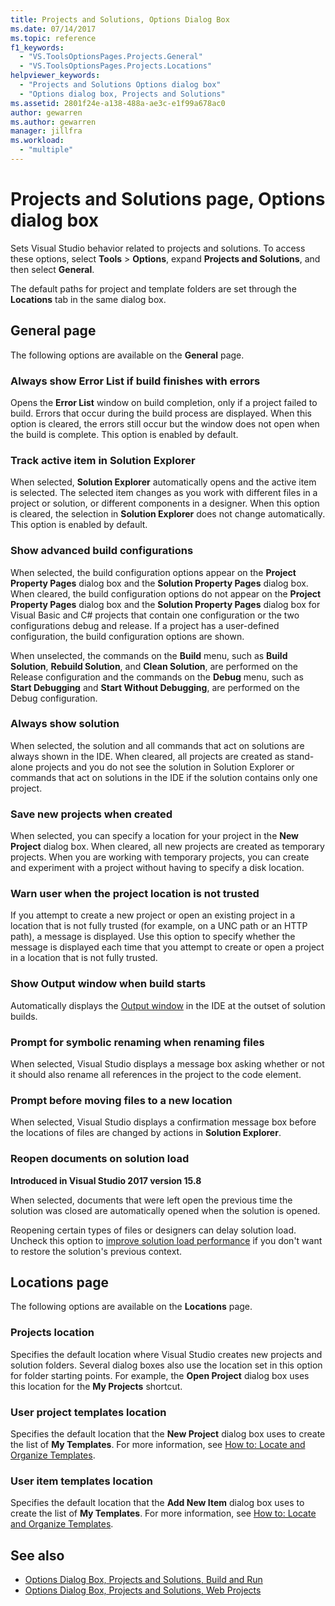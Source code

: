 ```yaml
---
title: Projects and Solutions, Options Dialog Box
ms.date: 07/14/2017
ms.topic: reference
f1_keywords:
  - "VS.ToolsOptionsPages.Projects.General"
  - "VS.ToolsOptionsPages.Projects.Locations"
helpviewer_keywords:
  - "Projects and Solutions Options dialog box"
  - "Options dialog box, Projects and Solutions"
ms.assetid: 2801f24e-a138-488a-ae3c-e1f99a678ac0
author: gewarren
ms.author: gewarren
manager: jillfra
ms.workload:
  - "multiple"
---
```

# Projects and Solutions page, Options dialog box

Sets Visual Studio behavior related to projects and solutions. To access these options, select **Tools** > **Options**, expand **Projects and Solutions**, and then select **General**.

The default paths for project and template folders are set through the **Locations** tab in the same dialog box.

## General page

The following options are available on the **General** page.

### Always show Error List if build finishes with errors

Opens the **Error List** window on build completion, only if a project failed to build. Errors that occur during the build process are displayed. When this option is cleared, the errors still occur but the window does not open when the build is complete. This option is enabled by default.

### Track active item in Solution Explorer

When selected, **Solution Explorer** automatically opens and the active item is selected. The selected item changes as you work with different files in a project or solution, or different components in a designer. When this option is cleared, the selection in **Solution Explorer** does not change automatically. This option is enabled by default.

### Show advanced build configurations

When selected, the build configuration options appear on the **Project Property Pages** dialog box and the **Solution Property Pages** dialog box. When cleared, the build configuration options do not appear on the **Project Property Pages** dialog box and the **Solution Property Pages** dialog box for Visual Basic and C# projects that contain one configuration or the two configurations debug and release. If a project has a user-defined configuration, the build configuration options are shown.

When unselected, the commands on the **Build** menu, such as **Build Solution**, **Rebuild Solution**, and **Clean Solution**, are performed on the Release configuration and the commands on the **Debug** menu, such as **Start Debugging** and **Start Without Debugging**, are performed on the Debug configuration.

### Always show solution

When selected, the solution and all commands that act on solutions are always shown in the IDE. When cleared, all projects are created as stand-alone projects and you do not see the solution in Solution Explorer or commands that act on solutions in the IDE if the solution contains only one project.

### Save new projects when created

When selected, you can specify a location for your project in the **New Project** dialog box. When cleared, all new projects are created as temporary projects. When you are working with temporary projects, you can create and experiment with a project without having to specify a disk location.

### Warn user when the project location is not trusted

If you attempt to create a new project or open an existing project in a location that is not fully trusted (for example, on a UNC path or an HTTP path), a message is displayed. Use this option to specify whether the message is displayed each time that you attempt to create or open a project in a location that is not fully trusted.

### Show Output window when build starts

Automatically displays the [Output window](../../ide/reference/output-window.md) in the IDE at the outset of solution builds.

### Prompt for symbolic renaming when renaming files

When selected, Visual Studio displays a message box asking whether or not it should also rename all references in the project to the code element.

### Prompt before moving files to a new location

When selected, Visual Studio displays a confirmation message box before the locations of files are changed by actions in **Solution Explorer**.

### Reopen documents on solution load

**Introduced in Visual Studio 2017 version 15.8**

When selected, documents that were left open the previous time the solution was closed are automatically opened when the solution is opened.

Reopening certain types of files or designers can delay solution load. Uncheck this option to [improve solution load performance](../../ide/visual-studio-performance-tips-and-tricks.md#disable-automatic-file-restore) if you don't want to restore the solution's previous context.

## Locations page

The following options are available on the **Locations** page.

### Projects location

Specifies the default location where Visual Studio creates new projects and solution folders. Several dialog boxes also use the location set in this option for folder starting points. For example, the **Open Project** dialog box uses this location for the **My Projects** shortcut.

### User project templates location

Specifies the default location that the **New Project** dialog box uses to create the list of **My Templates**. For more information, see [How to: Locate and Organize Templates](../../ide/how-to-locate-and-organize-project-and-item-templates.md).

### User item templates location

Specifies the default location that the **Add New Item** dialog box uses to create the list of **My Templates**. For more information, see [How to: Locate and Organize Templates](../../ide/how-to-locate-and-organize-project-and-item-templates.md).

## See also

- [Options Dialog Box, Projects and Solutions, Build and Run](../../ide/reference/options-dialog-box-projects-and-solutions-build-and-run.md)
- [Options Dialog Box, Projects and Solutions, Web Projects](../../ide/reference/options-dialog-box-projects-and-solutions-web-projects.md)
